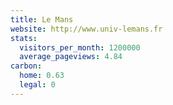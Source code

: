 ```yaml
---
title: Le Mans
website: http://www.univ-lemans.fr
stats:
  visitors_per_month: 1200000
  average_pageviews: 4.84
carbon:
  home: 0.63
  legal: 0
---
```


